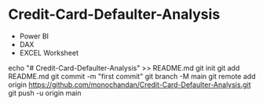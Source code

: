 # Credit-Card-Defaulter-Analysis
- Power BI
- DAX
- EXCEL Worksheet

echo "# Credit-Card-Defaulter-Analysis" >> README.md
git init
git add README.md
git commit -m "first commit"
git branch -M main
git remote add origin https://github.com/monochandan/Credit-Card-Defaulter-Analysis.git
git push -u origin main
